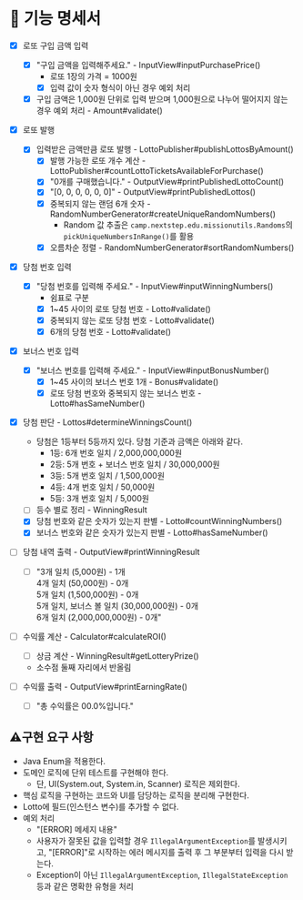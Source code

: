 # 🚀 기능 명세서

- [x] 로또 구입 금액 입력 
  - [x] "구입 금액을 입력해주세요." - InputView#inputPurchasePrice()
    - 로또 1장의 가격 = 1000원
    - [x] 입력 값이 숫자 형식이 아닌 경우 예외 처리
  - [x] 구입 금액은 1,000원 단위로 입력 받으며 1,000원으로 나누어 떨어지지 않는 경우 예외 처리 - Amount#validate()
  
- [x] 로또 발행 
  - [x] 입력받은 금액만큼 로또 발행 - LottoPublisher#publishLottosByAmount()
    - [x] 발행 가능한 로또 개수 계산 - LottoPublisher#countLottoTicketsAvailableForPurchase()
    - [x] "0개를 구매했습니다." - OutputView#printPublishedLottoCount()
    - [x] "[0, 0, 0, 0, 0, 0]" - OutputView#printPublishedLottos()
    - [x] 중복되지 않는 랜덤 6개 숫자 - RandomNumberGenerator#createUniqueRandomNumbers()
      - Random 값 추출은 `camp.nextstep.edu.missionutils.Randoms`의 `pickUniqueNumbersInRange()`를 활용
    - [x] 오름차순 정렬 - RandomNumberGenerator#sortRandomNumbers()
    
- [x] 당첨 번호 입력 
  - [x] "당첨 번호를 입력해 주세요." - InputView#inputWinningNumbers()
    - 쉼표로 구분
    - [x] 1~45 사이의 로또 당첨 번호 - Lotto#validate()
    - [x] 중복되지 않는 로또 당첨 번호 - Lotto#validate()
    - [x] 6개의 당첨 번호 - Lotto#validate()
    
- [x] 보너스 번호 입력
  - [x] "보너스 번호를 입력해 주세요." - InputView#inputBonusNumber()
    - [x] 1~45 사이의 보너스 번호 1개 - Bonus#validate()
    - [x] 로또 당첨 번호와 중복되지 않는 보너스 번호 - Lotto#hasSameNumber()
    
- [x] 당첨 판단 - Lottos#determineWinningsCount()
  - 당첨은 1등부터 5등까지 있다. 당첨 기준과 금액은 아래와 같다.
    - 1등: 6개 번호 일치 / 2,000,000,000원
    - 2등: 5개 번호 + 보너스 번호 일치 / 30,000,000원
    - 3등: 5개 번호 일치 / 1,500,000원
    - 4등: 4개 번호 일치 / 50,000원
    - 5등: 3개 번호 일치 / 5,000원
  - [ ] 등수 별로 정리 - WinningResult
  - [x] 당첨 번호와 같은 숫자가 있는지 판별 - Lotto#countWinningNumbers()
  - [x] 보너스 번호와 같은 숫자가 있는지 판별 - Lotto#hasSameNumber()
  
- [ ] 당첨 내역 출력 - OutputView#printWinningResult
  - [ ] "3개 일치 (5,000원) - 1개\
    4개 일치 (50,000원) - 0개\
    5개 일치 (1,500,000원) - 0개\
    5개 일치, 보너스 볼 일치 (30,000,000원) - 0개\
    6개 일치 (2,000,000,000원) - 0개"
  
- [ ] 수익률 계산 - Calculator#calculateROI()
  - [ ] 상금 계산 - WinningResult#getLotteryPrize()
  - 소수점 둘째 자리에서 반올림
  
- [ ] 수익률 출력 - OutputView#printEarningRate()
  - [ ] "총 수익률은 00.0%입니다." 



## ⚠️구현 요구 사항
- Java Enum을 적용한다.
- 도메인 로직에 단위 테스트를 구현해야 한다.
  - 단, UI(System.out, System.in, Scanner) 로직은 제외한다.
- 핵심 로직을 구현하는 코드와 UI를 담당하는 로직을 분리해 구현한다.
- Lotto에 필드(인스턴스 변수)를 추가할 수 없다.
- 예외 처리
  - "[ERROR] 메세지 내용"
  - 사용자가 잘못된 값을 입력할 경우 `IllegalArgumentException`를 발생시키고, "[ERROR]"로 시작하는 에러 메시지를 출력 후 그 부분부터 입력을 다시 받는다.
  - Exception이 아닌 `IllegalArgumentException`, `IllegalStateException` 등과 같은 명확한 유형을 처리